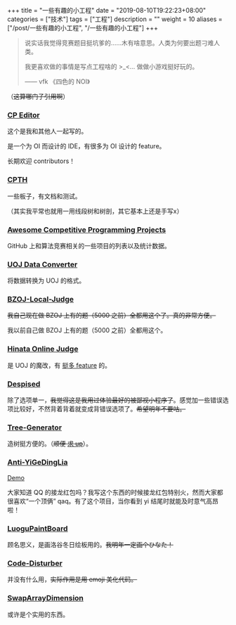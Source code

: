 +++
title = "一些有趣的小工程"
date = "2019-08-10T19:22:23+08:00"
categories = ["技术"]
tags = ["工程"]
description = ""
weight = 10
aliases = ["/post/一些有趣的小工程", "/一些有趣的小工程"]
+++


> 说实话我觉得竞赛题目挺坑爹的……木有啥意思。人类为何要出题刁难人类。
>
> 我更喜欢做的事情是写点工程啥的 >_<... 做做小游戏挺好玩的。
>
> —— vfk 《四色的 NOI》

（~~这算哪门子引用啊~~）

<!--more-->

### [CP Editor](https://github.com/cpeditor/cpeditor)

这个是我和其他人一起写的。

是一个为 OI 而设计的 IDE，有很多为 OI 设计的 feature。

长期欢迎 contributors！

### [CPTH](https://github.com/ouuan/CPTH)

一些板子，有文档和测试。

（其实我平常也就用一用线段树和树剖，其它基本上还是手写x）

### [Awesome Competitive Programming Projects](https://awesome-cp-projects.github.io)

GitHub 上和算法竞赛相关的一些项目的列表以及统计数据。

### [UOJ Data Converter](https://github.com/ouuan/uoj-data-converter)

将数据转换为 UOJ 的格式。

### [BZOJ-Local-Judge](https://github.com/ouuan/BZOJ-Local-Judge)

~~我自己现在做 BZOJ 上有的题（5000 之前）全都用这个了。真的非常方便。~~

我以前自己做 BZOJ 上有的题（5000 之前）全都用这个。

### [Hinata Online Judge](https://github.com/ouuan/Hinata-Online-Judge)

是 UOJ 的魔改，有 [挺多 feature](https://github.com/ouuan/Hinata-Online-Judge/issues/1) 的。

### [Despised](https://github.com/ouuan/Despised)

除了选项单一，~~我觉得这是我用过体验最好的被鄙视小程序了~~。感觉加一些错误选项比较好，不然背着背着就变成背错误选项了。~~希望明年不要咕。~~

### [Tree-Generator](https://github.com/ouuan/Tree-Generator)

造树挺方便的。（~~顺便 [求 up](http://codeforces.com/blog/entry/68835)~~）。

### [Anti-YiGeDingLia](https://github.com/ouuan/Anti-YiGeDingLia)

[Demo](/antiyigedinglia)

大家知道 QQ 的接龙红包吗？我写这个东西的时候接龙红包特别火，然而大家都很喜欢“一个顶俩” qaq。有了这个项目，当你看到 yi 结尾时就能及时意气高昂啦！

### [LuoguPaintBoard](https://github.com/ouuan/LuoguPaintBoard)

顾名思义，是画洛谷冬日绘板用的。~~我明年一定画个ひなた！~~

### [Code-Disturber](https://github.com/ouuan/Code-Disturber)

并没有什么用，~~实际作用是用 emoji 美化代码。~~

### [SwapArrayDimension](https://github.com/ouuan/SwapArrayDimension)

或许是个实用的东西。
